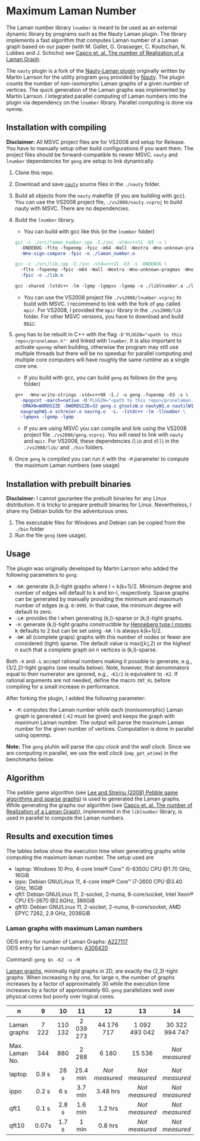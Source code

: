 # Maximum Laman Number
The Laman number library `lnumber` is meant to be used as an external dynamic library by programs such as the Nauty Laman plugin. The library implements a fast algorithm that computes Laman number of a Laman graph based on our paper (with M. Gallet, G. Grasseger, C. Koutschan, N. Lubbes and J. Schicho) see [Capco et. al. The number of Realization of a Laman Graph](http://www.koutschan.de/data/laman/).

The `nauty` plugin is a fork of the [Nauty-Laman plugin](https://github.com/martinkjlarsson/nauty-laman-plugin) originally written by Martin Larrson for the utility 
program `geng` provided by [Nauty](http://pallini.di.uniroma1.it/). The plugin counts the number of non-isomorphic Laman graphs of a given number of 
vertices. The quick generation of the Laman graphs was implemented by Martin Larrson. I integrated parallel computing of Laman numbers into the plugin via dependency on the `lnumber` library. Parallel computing is done via `openmp`.

## Installation with compiling

**Disclaimer:** All MSVC project files are for VS2008 and setup for Release. You have to manually setup other build configurations if you want them. The project files should be forward-compatible to newer MSVC. `nauty` and `lnumber` dependencies for `geng` are setup to link dynamically.

1. Clone this repo.
1. Download and save [`nauty`](http://pallini.di.uniroma1.it/) source files in the `./nauty` folder. 
1. Build all objects from the `nauty` makefile (if you are building with gcc). You can use the VS2008 project file, `./vs2008/nauty.vcproj` to build nauty with MSVC. There are no dependencies.
1. Build the `lnumber` library. 
    * You can build with gcc like this (in the `lnumber` folder)
    ```makefile
    gcc -c ./src/laman_number.cpp -I./inc -std=c++11 -O3 -s \
      -DNDEBUG -flto -fopenmp -fpic -m64 -Wall -Wextra -Wno-unknown-pragmas \
      -Wno-sign-compare -fpic -o ./laman_number.o

    gcc -c ./src/lib.cpp -I./inc -std=c++11 -O3 -s -DNDEBUG \
      -flto -fopenmp -fpic -m64 -Wall -Wextra -Wno-unknown-pragmas -Wno-sign-compare \
      -fpic -o ./lib.o
    
    gcc -shared -lstdc++ -lm -lgmp -lgmpxx -lgomp -o ./liblnumber.a ./lib.o -fopenmp 
    ```
    * You can use the VS2008 project file `./vs2008/lnumber.vcproj` to build with MSVC. I recommend to link with the fork of `gmp` called `mpir`. For VS2008, I provided the `mpir` library in the `./vs2008/lib` folder. For other MSVC versions, you have to download and build [`mpir`](https://github.com/wbhart/mpir).
1. `geng` has to be rebuilt 
in C++ with the flag `-D'PLUGIN="<path to this repo>/prunelaman.h"'` and linked with `lnumber`. It is also important to activate `openmp` when building, otherwise the program may still use multiple threads but there will be no speedup for parallel computing and multiple core computers will have roughly the same runtime as a single core one.
    * If you build with gcc, you can build `geng` as follows (in the `geng` folder)
    ```makefile
    g++  -Wno-write-strings -std=c++98 -I./ -o geng -fopenmp -O3 -s \ 
      -mpopcnt -march=native -D'PLUGIN="<path to this repo>/prunelaman.h"' \
      -DMAXN=WORDSIZE -DWORDSIZE=32 geng.c gtoolsW.o nautyW1.o nautilW1.o \
      naugraphW1.o schreier.o naurng.o  -L. -lstdc++ -lm -llnumber \
      -lgmpxx -lgomp -lgmp
    ```
    * If you are using MSVC you can compile and link using the VS2008 project file `./vs2008/geng.vcproj`. You will need to link with `nauty` and `mpir`. For VS2008, these dependencies (`lib` and `dll`) in  the `./vs2008/lib/` and `./bin` folders. 
    
6. Once `geng` is compiled you can run it with the `-M` parameter to compute the maximum Laman numbers (see usage)

## Installation with prebuilt binaries

**Disclaimer:** I cannot gaurantee the prebuilt binaries for any Linux distribution. It is tricky to prepare prebuilt binaries for Linux. Nevertheless, I share my Debian builds for the adventurous ones.

1. The executable files for Windows and Debian can be copied from the `./bin` folder
1. Run the file `geng` (see usage).

## Usage
The plugin was originally developed by Martin Larrson who added the following parameters to `geng`:
* `-K#`: generate (k,l)-tight graphs where l = k(k+1)/2. Minimum degree and number of edges will default to k and kn-l, respectively. Sparse graphs can be generated by manually providing the minimum and maximum number of edges (e.g. `0:999`). In that case, the minimum degree will default to zero.
* `-L#`: provides the l when generating (k,l)-sparse or (k,l)-tight graphs.
* `-H`: generate (k,l)-tight graphs constructible by [Henneberg type I moves](https://en.wikipedia.org/wiki/Laman_graph#Henneberg_construction). k defaults to 2 but can be set using `-K#`. l is always k(k+1)/2.
* `-N#`: all (complete graps) graphs with this number of nodes or fewer are considered (tight) sparse. The default value is max(⌊k⌋,2) or the highest n such that a complete graph on n vertices is (k,l)-sparse.

Both `-K` and `-L` accept rational numbers making it possible to generate, e.g., (3/2,2)-tight graphs (see results below). Note, however, that denominators equal to their numerator are ignored, e.g., `-K2/2` is equivalent to `-K2`. If rational arguments are not needed, define the macro `INT_KL` before compiling for a small increase in performance.

After forking the plugin, I added the following parameter:
* `-M`: computes the Laman number while each (nonisomorphic) Laman graph is generated (`-K2` must be given) and keeps the graph with maximum Laman number. The output will parse the maximum Laman number for the given number of vertices. Computation is done in parallel using openmp.

**Note:** The `geng` pluhin will parse the *cpu clock* and the *wall clock*. Since we are computing in parallel, we use the *wall clock* (`omp_get_wtime`) in the benchmarks below.

## Algorithm
The pebble game algorithm (see [Lee and Streinu (2008) Pebble game algorithms and sparse graphs](https://www.sciencedirect.com/science/article/pii/S0012365X07005602)) is used to generated the Laman graphs. While generating the graphs our algorithm (see [Capco et. al. The number of Realization of a Laman Graph](http://www.koutschan.de/data/laman/)), implemented in the `liblnumber` library, is used in parallel to compute the Laman numbers. 

## Results and execution times
The tables below show the execution time when generating graphs while computing the maximum laman number. The setup used are
* laptop: Windows 10 Pro, 4-core Intel® Core™ i5-8350U CPU @1.70 GHz, 16GiB 
* ippo: Debian GNU/Linux 11, 4-core Intel® Core™ i7-2600 CPU @3.40 GHz, 16GiB 
* qft1: Debian GNU/Linux 11, 2-socket, 2-numa, 8-core/socket, Intel Xeon® CPU E5-2670 @2.6GHz, 386GiB 
* qft10: Debian GNU/Linux 11, 2-socket, 2-numa, 8-core/socket, AMD EPYC 7262, 2.9 GHz, 2036GiB 

### Laman graphs with maximum Laman numbers
OEIS entry for number of Laman Graphs: [A227117](https://oeis.org/A227117 "Number of minimally rigid graphs in 2D on n vertices.")<br>
OEIS entry for Laman numbers: [A306420](https://oeis.org/A306420)

Command: `geng $n -K2 -u -M`

[Laman graphs](https://en.wikipedia.org/wiki/Laman_graph), minimally rigid graphs in 2D, are exactly the (2,3)-tight graphs. When increasing n by one, for large n, the number of graphs increases by a factor of approximately 30 while the execution time increases by a factor of approximately 60. `geng` parallelizes well over physical cores but poorly over logical cores. 


n             |     9    |   10    |    11      |    12      |      13       |     14         |
--------------|:--------:|:-------:|:----------:|:----------:|:-------------:|:--------------:|
Laman graphs  | 7 222    | 110 132 |  2 039 273 | 44 176 717 | 1 092 493 042 | 30 322 994 747 |
Max. Laman No.| 344      | 880     | 2 288      | 6 180      | 15 536        | *Not measured* |
laptop        |   0.9 s  | 28 s    | 25.4 min   | *Not measured*| *Not measured*  | *Not measured*  |
ippo         |   0.2 s  | 6 s     | 3.7 min    | 3.48 hrs   |   *Not measured*  | *Not measured*  |
qft1      |   0.1 s  | 2.8 s   | 1.6 min    | 1.2 hrs    |   *Not measured*  | *Not measured*  |
qft10     |   0.07s  | 1.7 s   | 1 min      | 0.8 hrs    |   *Not measured*  | *Not measured*  |

